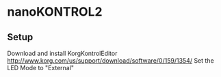# nanoKONTROL2

## Setup ##
Download and install KorgKontrolEditor http://www.korg.com/us/support/download/software/0/159/1354/
Set the LED Mode to "External"

